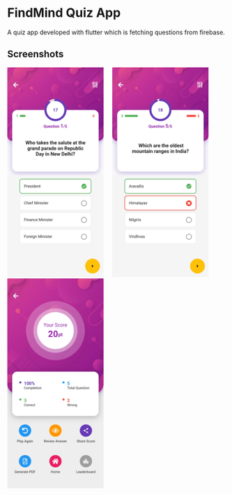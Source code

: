 # FindMind Quiz App

A quiz app developed with flutter which is fetching questions from firebase.

## Screenshots

<img height="480px" src="screenshot/1.jpg">&nbsp;&nbsp;&nbsp;&nbsp;
<img height="480px" src="screenshot/2.jpg">&nbsp;&nbsp;&nbsp;&nbsp;
<img height="480px" src="screenshot/3.jpg">
